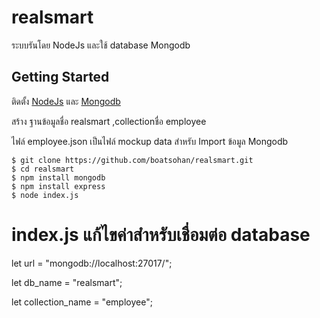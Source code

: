 # realsmart
ระบบรันโดย NodeJs และใช้ database Mongodb
## Getting Started 
  ติดตั้ง [NodeJs](https://nodejs.org/en/) และ [Mongodb](https://www.mongodb.com/try/download)
  
  สร้าง ฐานข้อมูลชื่อ realsmart ,collectionชื่อ employee
  
  ไฟล์ employee.json เป็นไฟล์ mockup data สำหรับ Import ข้อมูล Mongodb
```
$ git clone https://github.com/boatsohan/realsmart.git
$ cd realsmart
$ npm install mongodb
$ npm install express
$ node index.js
```
# index.js แก้ไขค่าสำหรับเชื่อมต่อ database

  let url = "mongodb://localhost:27017/";
  
  let db_name = "realsmart";
  
  let collection_name = "employee";
